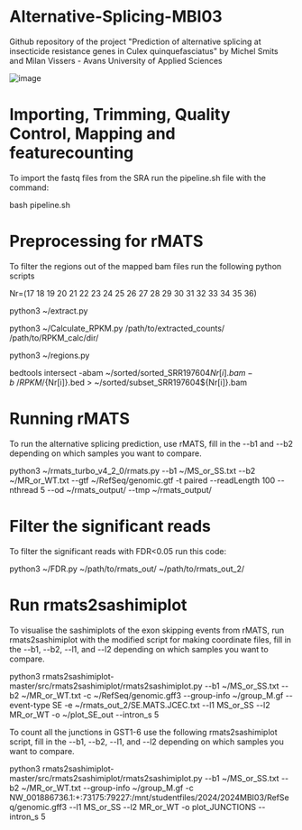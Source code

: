 # Alternative-Splicing-MBI03
Github repository of the project "Prediction of alternative splicing at insecticide resistance genes in Culex quinquefasciatus" by Michel Smits and Milan Vissers - Avans University of Applied Sciences

![image](https://github.com/mlcsmits/Alternative-Splicing-MBI03/assets/161313142/5b902179-006a-4f4c-9d7a-db445e74135b)


# Importing, Trimming, Quality Control, Mapping and featurecounting
To import the fastq files from the SRA run the pipeline.sh file with the command:

bash pipeline.sh

# Preprocessing for rMATS
To filter the regions out of the mapped bam files run the following python scripts

Nr=(17 18 19 20 21 22 23 24 25 26 27 28 29 30 31 32 33 34 35 36)

python3 ~/extract.py

python3 ~/Calculate_RPKM.py /path/to/extracted_counts/ /path/to/RPKM_calc/dir/

python3 ~/regions.py

bedtools intersect -abam ~/sorted/sorted_SRR197604${Nr[i]}.bam -b ~/RPKM/${Nr[i]}.bed > ~/sorted/subset_SRR197604${Nr[i]}.bam

# Running rMATS
To run the alternative splicing prediction, use rMATS, fill in the --b1 and --b2 depending on which samples you want to compare.

python3 ~/rmats_turbo_v4_2_0/rmats.py --b1 ~/MS_or_SS.txt --b2 ~/MR_or_WT.txt --gtf ~/RefSeq/genomic.gtf -t paired --readLength 100 --nthread 5 --od ~/rmats_output/ --tmp ~/rmats_output/

# Filter the significant reads
To filter the significant reads with FDR<0.05 run this code:

python3 ~/FDR.py ~/path/to/rmats_out/ ~/path/to/rmats_out_2/

# Run rmats2sashimiplot
To visualise the sashimiplots of the exon skipping events from rMATS, run rmats2sashimiplot with the modified script for making coordinate files, fill in the --b1, --b2, --l1, and --l2 depending on which samples you want to compare.

python3 rmats2sashimiplot-master/src/rmats2sashimiplot/rmats2sashimiplot.py --b1 ~/MS_or_SS.txt --b2 ~/MR_or_WT.txt -c ~/RefSeq/genomic.gff3 --group-info ~/group_M.gf --event-type SE -e ~/rmats_out_2/SE.MATS.JCEC.txt --l1 MS_or_SS --l2 MR_or_WT -o ~/plot_SE_out --intron_s 5

To count all the junctions in GST1-6 use the following rmats2sashimiplot script, fill in the --b1, --b2, --l1, and --l2 depending on which samples you want to compare.

python3 rmats2sashimiplot-master/src/rmats2sashimiplot/rmats2sashimiplot.py --b1 ~/MS_or_SS.txt --b2 ~/MR_or_WT.txt --group-info ~/group_M.gf -c NW_001886736.1:+:73175:79227:/mnt/studentfiles/2024/2024MBI03/RefSeq/genomic.gff3 --l1 MS_or_SS --l2 MR_or_WT -o plot_JUNCTIONS --intron_s 5
